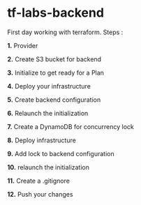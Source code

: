 # tf-labs-backend
First day working with terraform. 
Steps :

__1.__ Provider

__2.__ Create S3 bucket for backend

__3.__ Initialize to get ready for a Plan

__4.__ Deploy your infrastructure

__5.__ Create backend configuration

__6.__ Relaunch the initialization

__7.__ Create a DynamoDB for concurrency lock

__8.__ Deploy infrastructure

__9.__ Add lock to backend configuration

__10.__ relaunch the initialization

__11.__ Create a .gitignore

__12.__ Push your changes
